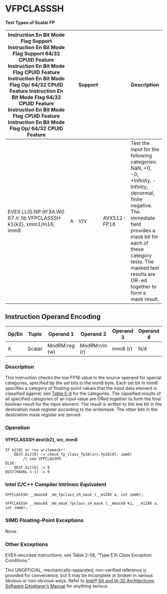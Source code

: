 # VFPCLASSSH

**Test Types of Scalar FP**

| Instruction En Bit Mode Flag Support Instruction En Bit Mode Flag Support 64/32 CPUID Feature Instruction En Bit Mode Flag CPUID Feature Instruction En Bit Mode Flag Op/ 64/32 CPUID Feature Instruction En Bit Mode Flag 64/32 CPUID Feature Instruction En Bit Mode Flag CPUID Feature Instruction En Bit Mode Flag Op/ 64/32 CPUID Feature |     | Support |             | Description                                                                                                                                                                                                                                            |
| ---------------------------------------------------------------------------------------------------------------------------------------------------------------------------------------------------------------------------------------------------------------------------------------------------------------------------------------------- | --- | ------- | ----------- | ------------------------------------------------------------------------------------------------------------------------------------------------------------------------------------------------------------------------------------------------------ |
| EVEX.LLIG.NP.0F3A.W0 67 /r /ib VFPCLASSSH k1{k2}, xmm1/m16, imm8                                                                                                                                                                                                                                                                               | A   | V/V     | AVX512-FP16 | Test the input for the following categories: NaN, +0, -0, +Infinity, -Infinity, denormal, finite negative. The immediate field provides a mask bit for each of these category tests. The masked test results are OR-ed together to form a mask result. |

## Instruction Operand Encoding

| Op/En | Tuple  | Operand 1     | Operand 2     | Operand 3 | Operand 4 |
| ----- | ------ | ------------- | ------------- | --------- | --------- |
| A     | Scalar | ModRM:reg (w) | ModRM:r/m (r) | imm8 (r)  | N/A       |

### Description

This instruction checks the low FP16 value in the source operand for special categories, specified by the set bits in the imm8 byte. Each set bit in imm8 specifies a category of floating-point values that the input data element is classified against; see [Table 5-9](/x86/vfpclassph#tbl-5-9) for the categories. The classified results of all specified categories of an input value are ORed together to form the final boolean result for the input element. The result is written to the low bit in the destination mask register according to the writemask. The other bits in the destination mask register are zeroed.

### Operation

#### VFPCLASSSH dest{k2}, src, imm8

```
IF k2[0] or *no writemask*:
    DEST.bit[0] := check_fp_class_fp16(src.fp16[0], imm8)
        // see VFPCLASSPH
ELSE:
    DEST.bit[0] := 0
DEST[MAXKL-1:1] := 0

```

### Intel C/C++ Compiler Intrinsic Equivalent

```
VFPCLASSSH __mmask8 _mm_fpclass_sh_mask (__m128h a, int imm8);

```

```
VFPCLASSSH __mmask8 _mm_mask_fpclass_sh_mask (__mmask8 k1, __m128h a, int imm8);

```

### SIMD Floating-Point Exceptions

None.

### Other Exceptions

EVEX-encoded instructions, see Table 2-58, “Type E10 Class Exception Conditions.”

This UNOFFICIAL, mechanically-separated, non-verified reference is provided for convenience, but it may be
incomplete or broken in various obvious or non-obvious
ways. Refer to [Intel® 64 and IA-32 Architectures Software Developer’s Manual](https://software.intel.com/en-us/download/intel-64-and-ia-32-architectures-sdm-combined-volumes-1-2a-2b-2c-2d-3a-3b-3c-3d-and-4) for anything serious.
